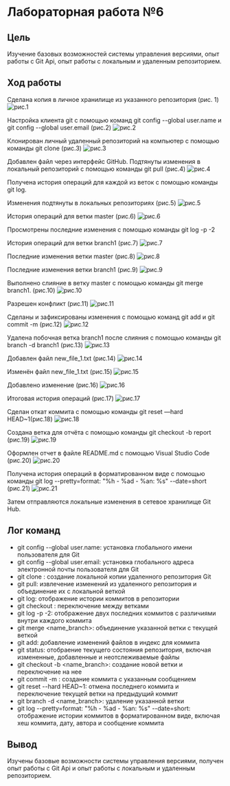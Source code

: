 # Лабораторная работа №6

## Цель
Изучение базовых возможностей системы управления версиями, опыт работы с Git Api, опыт работы с локальным и удаленным репозиторием.

## Ход работы

Сделана копия в личное хранилище из указанного репозитория (рис. 1)
![рис.1](Скриншоты/1.jpg)

Настройка клиента git с помощью команд git config --global user.name и git config --global user.email (рис.2)
![рис.2](Скриншоты/2.jpg)

Клонирован личный удаленный репозиторий на компьютер с помощью команды git clone <url> (рис.3)
![рис.3](Скриншоты/3.jpg)

Добавлен файл через интерфейс GitHub. Подтянуты изменения в локальный репозиторий с помощью команды git pull (рис.4)
![рис.4](Скриншоты/4.jpg)

Получена история операций для каждой из веток c помощью команды git log.

Изменения подтянуты в локальных репозиториях (рис.5)
![рис.5](Скриншоты/5.jpg)

История операций для ветки master (рис.6)
![рис.6](Скриншоты/6.jpg)

Просмотрены последние изменения с помощью команды git log -p -2

История операций для ветки branch1 (рис.7)
![рис.7](Скриншоты/7.jpg)

Последние изменения ветки master (рис.8)
![рис.8](Скриншоты/8.jpg)

Последние изменения ветки branch1 (рис.9)
![рис.9](Скриншоты/9.jpg)

Выполнено слияние в ветку master c помощью команды git merge branch1. (рис.10)
![рис.10](Скриншоты/10.jpg)

Разрешен конфликт (рис.11)
![рис.11](Скриншоты/11.jpg)

Сделаны и зафиксированы изменения с помощью команд git add и git commit -m <commit> (рис.12)
![рис.12](Скриншоты/12.jpg)

Удалена побочная ветка branch1 после слияния с помощью команды git branch -d branch1 (рис.13)
![рис.13](Скриншоты/13.jpg)

Добавлен файл new_file_1.txt (рис.14)
![рис.14](Скриншоты/14.jpg)

Изменён файл new_file_1.txt (рис.15)
![рис.15](Скриншоты/15.jpg)

Добавлено изменение (рис.16)
![рис.16](Скриншоты/16.jpg)

Итоговая история операций (рис.17)
![рис.17](Скриншоты/21.jpg)

Сделан откат коммита с помощью команды git reset —hard HEAD~1(рис.18)
![рис.18](Скриншоты/18.jpg)

Создана ветка для отчёта с помощью команды git checkout -b report (рис.19)
![рис.19](Скриншоты/19.jpg)

Оформлен отчет в файле README.md с помощью Visual Studio Code (рис.20)
![рис.20](Скриншоты/20.jpg)

Получена история операций в форматированном виде c помощью команды git log --pretty=format: "%h - %ad - %an: %s" --date=short (рис.21)
![рис.21](Скриншоты/22.jpg)

Затем отправляются локальные изменения в сетевое хранилище Git Hub.

## Лог команд
- git config --global user.name: установка глобального имени пользователя для Git
- git config --global user.email: установка глобального адреса электронной почты пользователя для Git
- git clone <url>: создание локальной копии удаленного репозитория Git
- git pull: извлечение изменений из удаленного репозитория и объединение их с локальной веткой
- git log: отображение истории коммитов в репозитории
- git checkout <branch>: переключение между ветками
- git log -p -2: отображение двух последних коммитов с различиями внутри каждого коммита
- git merge <name_branch>: объединение указанной ветки с текущей веткой
- git add: добавление изменений файлов в индекс для коммита
- git status: отобраение текущего состояния репозитория, включая измененные, добавленные и неотслеживаемые файлы
- git checkout -b <name_branch>: создание новой ветки и переключение на нее
- git commit -m <commit>: создание коммита с указанным сообщением
- git reset --hard HEAD~1: отмена последнего коммита и переключение текущей ветки на предыдущий коммит
- git branch -d <name_branch>: удаление указанной ветки
- git log --pretty=format: "%h - %ad - %an: %s" --date=short: отображение истории коммитов в форматированном виде, включая хеш коммита, дату, автора и сообщение коммита

## Вывод
Изучены базовые возможности системы управления версиями, получен опыт работы с Git Api и опыт работы с локальным и удаленным репозиторием.